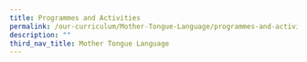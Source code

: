 ```yaml
---
title: Programmes and Activities
permalink: /our-curriculum/Mother-Tongue-Language/programmes-and-activities/
description: ""
third_nav_title: Mother Tongue Language
---
```

